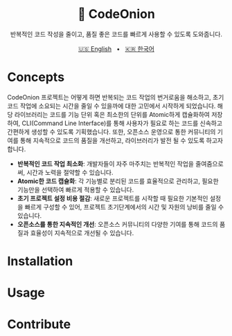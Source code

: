 <div align="center">

<h1>🧅 CodeOnion</h1>
<p>반복적인 코드 작성을 줄이고, 품질 좋은 코드를 빠르게 사용할 수 있도록 도와줍니다.</p>

[🇺🇸 English](./README.md)
&nbsp;&nbsp;•&nbsp;&nbsp;
[🇰🇷 한국어](./README-ko_kr.md)

</div>

# Concepts

CodeOnion 프로젝트는 어떻게 하면 반복되는 코드 작업의 번거로움을 해소하고, 초기 코드 작업에 소요되는 시간을 줄일 수 있을까에 대한 고민에서 시작하게 되었습니다. 해당 라이브러리는 코드를 기능 단위 혹은 최소한의 단위를 Atomic하게 캡슐화하여 저장하여, CLI(Command Line Interface)를 통해 사용자가 필요로 하는 코드를 신속하고 간편하게 생성할 수 있도록 기획했습니다. 또한, 오픈소스 운영으로 통한 커뮤니티의 기여를 통해 지속적으로 코드의 품질을 개선하고, 라이브러리가 발전 될 수 있도록 하고자 합니다.

- **반복적인 코드 작업 최소화**: 개발자들이 자주 마주치는 반복적인 작업을 줄여줌으로써, 시간과 노력을 절약할 수 있습니다.
- **Atomic한 코드 캡슐화**: 각 기능별로 분리된 코드를 효율적으로 관리하고, 필요한 기능만을 선택하여 빠르게 적용할 수 있습니다.
- **초기 프로젝트 설정 비용 절감**: 새로운 프로젝트를 시작할 때 필요한 기본적인 설정을 빠르게 구성할 수 있어, 프로젝트 초기단계에서의 시간 및 자원의 낭비를 줄일 수 있습니다.
- **오픈소스를 통한 지속적인 개선**: 오픈소스 커뮤니티의 다양한 기여를 통해 코드의 품질과 효율성이 지속적으로 개선될 수 있습니다.

# Installation

# Usage

# Contribute
